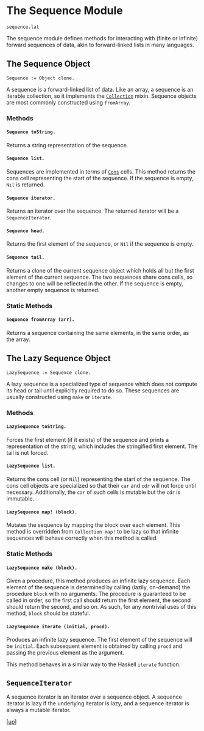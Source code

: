 
# The Sequence Module

    sequence.lat

The sequence module defines methods for interacting with (finite or
infinite) forward sequences of data, akin to forward-linked lists in
many languages.

## The Sequence Object

    Sequence := Object clone.

A sequence is a forward-linked list of data. Like an array, a sequence
is an iterable collection, so it implements
the [`Collection`](collection.md) mixin. Sequence objects are most
commonly constructed using `fromArray`.

### Methods

#### `Sequence toString.`

Returns a string representation of the sequence.

#### `Sequence list.`

Sequences are implemented in terms of [`Cons`](cons.md) cells. This
method returns the cons cell representing the start of the sequence.
If the sequence is empty, `Nil` is returned.

#### `Sequence iterator.`

Returns an iterator over the sequence. The returned iterator will be a
`SequenceIterator`.

#### `Sequence head.`

Returns the first element of the sequence, or `Nil` if the sequence is
empty.

#### `Sequence tail.`

Returns a clone of the current sequence object which holds all but the
first element of the current sequence. The two sequences share cons
cells, so changes to one will be reflected in the other. If the
sequence is empty, another empty sequence is returned.

### Static Methods

#### `Sequence fromArray (arr).`

Returns a sequence containing the same elements, in the same order, as
the array.

## The Lazy Sequence Object

    LazySequence := Sequence clone.

A lazy sequence is a specialized type of sequence which does not
compute its head or tail until explicitly required to do so. These
sequences are usually constructed using `make` or `iterate`.

### Methods

#### `LazySequence toString.`

Forces the first element (if it exists) of the sequence and prints a
representation of the string, which includes the stringified first
element. The tail is not forced.

#### `LazySequence list.`

Returns the cons cell (or `Nil`) representing the start of the
sequence. The cons cell objects are specialized so that their `car`
and `cdr` will not force until necessary. Additionally, the `car` of
such cells is mutable but the `cdr` is immutable.

#### `LazySequence map! (block).`

Mutates the sequence by mapping the block over each element. This
method is overridden from `Collection map!` to be lazy so that
infinite sequences will behave correctly when this method is called.

### Static Methods

#### `LazySequence make (block).`

Given a procedure, this method produces an infinite lazy sequence.
Each element of the sequence is determined by calling (lazily,
on-demand) the procedure `block` with no arguments. The procedure is
guaranteed to be called in order, so the first call should return the
first element, the second should return the second, and so on. As
such, for any nontrivial uses of this method, `block` should be
stateful.

#### `LazySequence iterate (initial, procd).`

Produces an infinite lazy sequence. The first element of the sequence
will be `initial`. Each subsequent element is obtained by calling
`procd` and passing the previous element as the argument.

This method behaves in a similar way to the Haskell `iterate`
function.

## `SequenceIterator`

A sequence iterator is an iterator over a sequence object. A sequence
iterator is lazy if the underlying iterator is lazy, and a sequence
iterator is always a mutable iterator.

[[up](.)]
